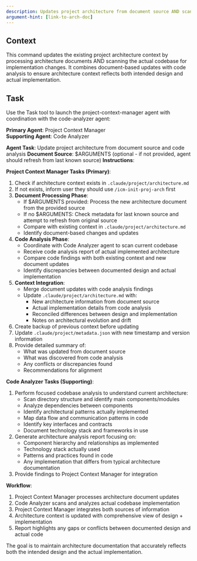 ```yaml
---
description: Updates project architecture from document source AND scans code for changes using Project Context Manager and Code Analyzer agents
argument-hint: [link-to-arch-doc]
---
```

## Context
This command updates the existing project architecture context by processing architecture documents AND scanning the actual codebase for implementation changes. It combines document-based updates with code analysis to ensure architecture context reflects both intended design and actual implementation.

## Task
Use the Task tool to launch the project-context-manager agent with coordination with the code-analyzer agent:

**Primary Agent**: Project Context Manager  
**Supporting Agent**: Code Analyzer

**Agent Task**: Update project architecture from document source and code analysis
**Document Source**: $ARGUMENTS (optional - if not provided, agent should refresh from last known source)
**Instructions**:

**Project Context Manager Tasks (Primary)**:
1. Check if architecture context exists in `.claude/project/architecture.md`
2. If not exists, inform user they should use `/icm-init-proj-arch` first
3. **Document Processing Phase**:
   - If $ARGUMENTS provided: Process the new architecture document from the provided source
   - If no $ARGUMENTS: Check metadata for last known source and attempt to refresh from original source
   - Compare with existing context in `.claude/project/architecture.md`
   - Identify document-based changes and updates
4. **Code Analysis Phase**:
   - Coordinate with Code Analyzer agent to scan current codebase
   - Receive code analysis report of actual implemented architecture
   - Compare code findings with both existing context and new document updates
   - Identify discrepancies between documented design and actual implementation
5. **Context Integration**:
   - Merge document updates with code analysis findings
   - Update `.claude/project/architecture.md` with:
     - New architecture information from document source
     - Actual implementation details from code analysis
     - Reconciled differences between design and implementation
     - Notes on architectural evolution and drift
6. Create backup of previous context before updating
7. Update `.claude/project/metadata.json` with new timestamp and version information
8. Provide detailed summary of:
   - What was updated from document source
   - What was discovered from code analysis
   - Any conflicts or discrepancies found
   - Recommendations for alignment

**Code Analyzer Tasks (Supporting)**:
1. Perform focused codebase analysis to understand current architecture:
   - Scan directory structure and identify main components/modules
   - Analyze dependencies between components
   - Identify architectural patterns actually implemented
   - Map data flow and communication patterns in code
   - Identify key interfaces and contracts
   - Document technology stack and frameworks in use
2. Generate architecture analysis report focusing on:
   - Component hierarchy and relationships as implemented
   - Technology stack actually used
   - Patterns and practices found in code
   - Any implementation that differs from typical architecture documentation
3. Provide findings to Project Context Manager for integration

**Workflow**:
1. Project Context Manager processes architecture document updates
2. Code Analyzer scans and analyzes actual codebase implementation
3. Project Context Manager integrates both sources of information
4. Architecture context is updated with comprehensive view of design + implementation
5. Report highlights any gaps or conflicts between documented design and actual code

The goal is to maintain architecture documentation that accurately reflects both the intended design and the actual implementation.